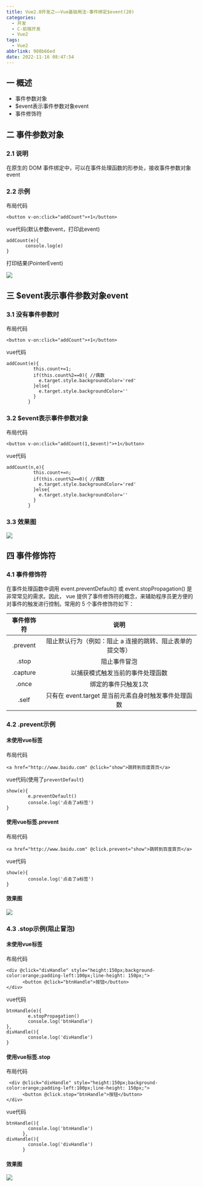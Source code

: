 ```yaml
---
title: Vue2.0开发之——Vue基础用法-事件绑定$event(20)
categories:
  - 开发
  - C-前端开发
  - Vue2
tags:
  - Vue2
abbrlink: 908b66ed
date: 2022-11-16 08:47:54
---
```

## 一 概述

* 事件参数对象
* $event表示事件参数对象event
* 事件修饰符

<!--more-->

## 二 事件参数对象

### 2.1 说明

在原生的 DOM 事件绑定中，可以在事件处理函数的形参处，接收事件参数对象 event

### 2.2 示例

布局代码

```
<button v-on:click="addCount">+1</button>
```

vue代码(默认参数event，打印此event)

```
addCount(e){
       console.log(e)
}
```

打印结果(PointerEvent)

![][1]

## 三 $event表示事件参数对象event

### 3.1 没有事件参数时

布局代码

```
<button v-on:click="addCount">+1</button>
```

vue代码

```
addCount(e){
          this.count+=1;
          if(this.count%2==0){ //偶数
            e.target.style.backgroundColor='red'
          }else{
            e.target.style.backgroundColor=''
          }
        }
```

### 3.2 $event表示事件参数对象

布局代码

```
<button v-on:click="addCount(1,$event)">+1</button>
```

vue代码

```
addCount(n,e){
          this.count+=n;
          if(this.count%2==0){ //偶数
            e.target.style.backgroundColor='red'
          }else{
            e.target.style.backgroundColor=''
          }
        }
```

### 3.3 效果图

![][2]



## 四 事件修饰符

### 4.1 事件修饰符

在事件处理函数中调用 event.preventDefault() 或 event.stopPropagation() 是非常常见的需求。因此， vue 提供了事件修饰符的概念，来辅助程序员更方便的对事件的触发进行控制。常用的 5 个事件修饰符如下：

| 事件修饰符 |                           说明                            |
| :--------: | :-------------------------------------------------------: |
|  .prevent  | 阻止默认行为（例如：阻止 a 连接的跳转、阻止表单的提交等） |
|   .stop    |                       阻止事件冒泡                        |
|  .capture  |             以捕获模式触发当前的事件处理函数              |
|   .once    |                    绑定的事件只触发1次                    |
|   .self    |   只有在 event.target 是当前元素自身时触发事件处理函数    |

### 4.2 .prevent示例

#### 未使用vue标签

布局代码

```
<a href="http://www.baidu.com" @click="show">跳转到百度首页</a>
```

vue代码(使用了`preventDefault`)

```
show(e){
        e.preventDefault()
        console.log('点击了a标签')
}
```

#### 使用vue标签.prevent

布局代码

```
<a href="http://www.baidu.com" @click.prevent="show">跳转到百度首页</a>
```

vue代码

```
show(e){
        console.log('点击了a标签')
}
```

#### 效果图
![][3]

### 4.3 .stop示例(阻止冒泡)

#### 未使用vue标签

布局代码

```
<div @click="divHandle" style="height:150px;background-color:orange;padding-left:100px;line-height: 150px;">
      <button @click="btnHandle">按钮</button>
</div>
```

vue代码

```
btnHandle(e){
        e.stopPropagation()
        console.log('btnHandle')
},
divHandle(){
        console.log('divHandle')
}
```

#### 使用vue标签.stop

布局代码

```
 <div @click="divHandle" style="height:150px;background-color:orange;padding-left:100px;line-height: 150px;">
      <button @click.stop="btnHandle">按钮</button>
</div>
```

vue代码

```
btnHandle(){
        console.log('btnHandle')
      },
divHandle(){
        console.log('divHandle')
      }
```

#### 效果图
![][4]





[1]:https://cdn.staticaly.com/gh/PGzxc/CDN/master/blog-vue/vue02-20-event-param-print.png
[2]:https://cdn.staticaly.com/gh/PGzxc/CDN/master/blog-vue/vue02-20-event-effect.gif
[3]:https://cdn.staticaly.com/gh/PGzxc/CDN/master/blog-vue/vue02-20-event-prevent.gif
[4]:https://cdn.staticaly.com/gh/PGzxc/CDN/master/blog-vue/vue02-20-event-stop.gif

